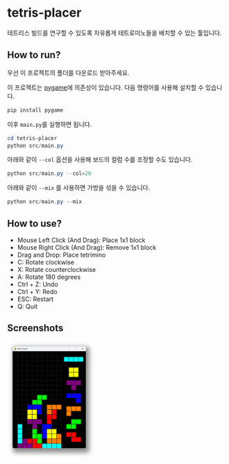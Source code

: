 # tetris-placer

테트리스 빌드를 연구할 수 있도록 자유롭게 테트로미노들을 배치할 수 있는 툴입니다.

## How to run?

우선 이 프로젝트의 폴더를 다운로드 받아주세요.  

이 프로젝트는 [pygame](https://github.com/pygame/pygame)에 의존성이 있습니다. 다음 명령어를 사용해 설치할 수 있습니다.

```powershell
pip install pygame
```

이후 `main.py`를 실행하면 됩니다.

```powershell
cd tetris-placer
python src/main.py
```

아래와 같이 `--col` 옵션을 사용해 보드의 컬럼 수를 조정할 수도 있습니다.

```powershell
python src/main.py --col=20
```

아래와 같이 `--mix` 를 사용하면 가방을 섞을 수 있습니다.

```powershell
python src/main.py --mix
```

## How to use?

- Mouse Left Click (And Drag): Place 1x1 block
- Mouse Right Click (And Drag): Remove 1x1 block
- Drag and Drop: Place tetrimino
- C: Rotate clockwise
- X: Rotate counterclockwise
- A: Rotate 180 degrees
- Ctrl + Z: Undo
- Ctrl + Y: Redo
- ESC: Restart
- Q: Quit

## Screenshots

<img src="image.png" alt="프로그램 실행 화면" width="40%" />
